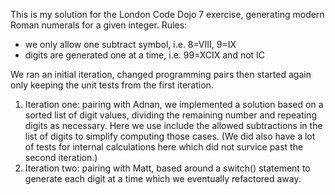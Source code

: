 This is my solution for the London Code Dojo 7 exercise, generating modern Roman numerals for a given integer. Rules:

* we only allow one subtract symbol, i.e. 8=VIII, 9=IX
* digits are generated one at a time, i.e. 99=XCIX and not IC

We ran an initial iteration, changed programming pairs then started again only keeping the unit tests from the first iteration.

1. Iteration one: pairing with Adnan, we implemented a solution based on a sorted list of digit values, dividing the remaining number and repeating digits as necessary. Here we use include the allowed subtractions in the list of digits to simplify computing those cases. (We did also have a lot of tests for internal calculations here which did not survice past the second iteration.)
2. Iteration two: pairing with Matt, based around a switch() statement to generate each digit at a time which we eventually refactored away.
